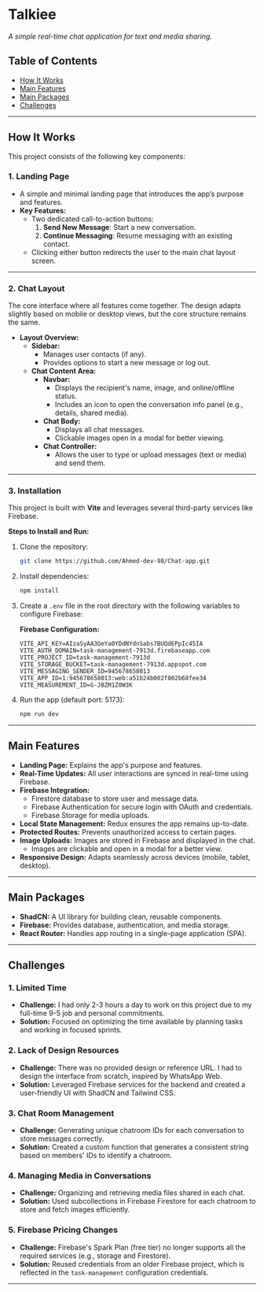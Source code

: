 # Talkiee

*A simple real-time chat application for text and media sharing.*

## Table of Contents
- [How It Works](#how-it-works)
- [Main Features](#main-features)
- [Main Packages](#main-packages)
- [Challenges](#challenges)

---

## How It Works

This project consists of the following key components:

### **1. Landing Page**
- A simple and minimal landing page that introduces the app’s purpose and features.
- **Key Features:**
  - Two dedicated call-to-action buttons:
    1. **Send New Message**: Start a new conversation.
    2. **Continue Messaging**: Resume messaging with an existing contact.
  - Clicking either button redirects the user to the main chat layout screen.

---

### **2. Chat Layout**
The core interface where all features come together. The design adapts slightly based on mobile or desktop views, but the core structure remains the same.

- **Layout Overview:**
  - **Sidebar:**
    - Manages user contacts (if any).
    - Provides options to start a new message or log out.
  - **Chat Content Area:**
    - **Navbar:**
      - Displays the recipient's name, image, and online/offline status.
      - Includes an icon to open the conversation info panel (e.g., details, shared media).
    - **Chat Body:**
      - Displays all chat messages.
      - Clickable images open in a modal for better viewing.
    - **Chat Controller:**
      - Allows the user to type or upload messages (text or media) and send them.

---

### **3. Installation**
This project is built with **Vite** and leverages several third-party services like Firebase.

**Steps to Install and Run:**
1. Clone the repository:
   ```bash
   git clone https://github.com/Ahmed-dev-98/Chat-app.git
   ```
2. Install dependencies:
   ```bash
   npm install
   ```
3. Create a `.env` file in the root directory with the following variables to configure Firebase:

   **Firebase Configuration:**
   ```env
   VITE_API_KEY=AIzaSyAA3OeYa0YDdNYdnSabs7BUQdEPpIc45IA
   VITE_AUTH_DOMAIN=task-management-7913d.firebaseapp.com
   VITE_PROJECT_ID=task-management-7913d
   VITE_STORAGE_BUCKET=task-management-7913d.appspot.com
   VITE_MESSAGING_SENDER_ID=945678658013
   VITE_APP_ID=1:945678658013:web:a51b24b002f802b68fee34
   VITE_MEASUREMENT_ID=G-JBZM1Z0W3K
   ```

4. Run the app (default port: 5173):
   ```bash
   npm run dev
   ```

---

## Main Features

- **Landing Page:** Explains the app's purpose and features.
- **Real-Time Updates:** All user interactions are synced in real-time using Firebase.
- **Firebase Integration:**
  - Firestore database to store user and message data.
  - Firebase Authentication for secure login with OAuth and credentials.
  - Firebase Storage for media uploads.
- **Local State Management:** Redux ensures the app remains up-to-date.
- **Protected Routes:** Prevents unauthorized access to certain pages.
- **Image Uploads:** Images are stored in Firebase and displayed in the chat.
  - Images are clickable and open in a modal for a better view.
- **Responsive Design:** Adapts seamlessly across devices (mobile, tablet, desktop).

---

## Main Packages

- **ShadCN:** A UI library for building clean, reusable components.
- **Firebase:** Provides database, authentication, and media storage.
- **React Router:** Handles app routing in a single-page application (SPA).

---

## Challenges

### **1. Limited Time**
- **Challenge:** I had only 2-3 hours a day to work on this project due to my full-time 9-5 job and personal commitments.
- **Solution:** Focused on optimizing the time available by planning tasks and working in focused sprints.

### **2. Lack of Design Resources**
- **Challenge:** There was no provided design or reference URL. I had to design the interface from scratch, inspired by WhatsApp Web.
- **Solution:** Leveraged Firebase services for the backend and created a user-friendly UI with ShadCN and Tailwind CSS.

### **3. Chat Room Management**
- **Challenge:** Generating unique chatroom IDs for each conversation to store messages correctly.
- **Solution:** Created a custom function that generates a consistent string based on members' IDs to identify a chatroom.

### **4. Managing Media in Conversations**
- **Challenge:** Organizing and retrieving media files shared in each chat.
- **Solution:** Used subcollections in Firebase Firestore for each chatroom to store and fetch images efficiently.

### **5. Firebase Pricing Changes**
- **Challenge:** Firebase's Spark Plan (free tier) no longer supports all the required services (e.g., storage and Firestore).
- **Solution:** Reused credentials from an older Firebase project, which is reflected in the `task-management` configuration credentials.

---
